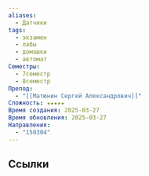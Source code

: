 ```yaml
---
aliases:
  - Датчики
tags:
  - экзамен
  - лабы
  - домашки
  - автомат
Семестры:
  - 7семестр
  - 8семестр
Препод:
  - "[[Матюнин Сергей Александрович]]"
Сложность: ★★★★★
Время создания: 2025-03-27
Время обновления: 2025-03-27
Направления:
  - "150304"
---
```


## Ссылки
